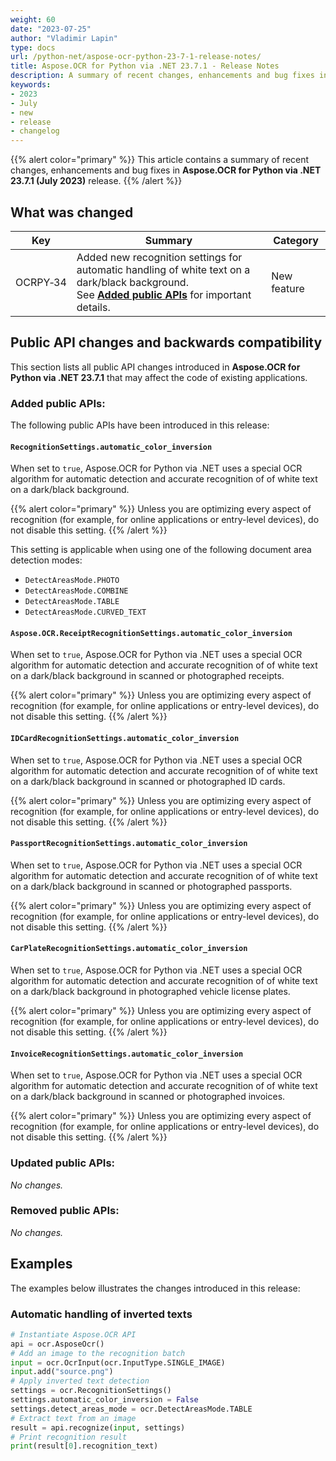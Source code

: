 ```yaml
---
weight: 60
date: "2023-07-25"
author: "Vladimir Lapin"
type: docs
url: /python-net/aspose-ocr-python-23-7-1-release-notes/
title: Aspose.OCR for Python via .NET 23.7.1 - Release Notes
description: A summary of recent changes, enhancements and bug fixes in Aspose.OCR for Python via .NET 23.7.1 (July 2023) release.
keywords:
- 2023
- July
- new
- release
- changelog
---
```


{{% alert color="primary" %}}
This article contains a summary of recent changes, enhancements and bug fixes in **Aspose.OCR for Python via .NET 23.7.1 (July 2023)** release.
{{% /alert %}}

## What was changed

Key | Summary | Category
--- | ------- | --------
OCRPY&#8209;34 | Added new recognition settings for automatic handling of white text on a dark/black background.<br />See [**Added public APIs**](#added-public-apis) for important details. | New feature

## Public API changes and backwards compatibility

This section lists all public API changes introduced in **Aspose.OCR for Python via .NET 23.7.1** that may affect the code of existing applications.

### Added public APIs:

The following public APIs have been introduced in this release:

#### `RecognitionSettings.automatic_color_inversion`

When set to `true`, Aspose.OCR for Python via .NET uses a special OCR algorithm for automatic detection and accurate recognition of of white text on a dark/black background.

{{% alert color="primary" %}}
Unless you are optimizing every aspect of recognition (for example, for online applications or entry-level devices), do not disable this setting.
{{% /alert %}}

This setting is applicable when using one of the following document area detection modes:

- `DetectAreasMode.PHOTO`
- `DetectAreasMode.COMBINE`
- `DetectAreasMode.TABLE`
- `DetectAreasMode.CURVED_TEXT`

#### `Aspose.OCR.ReceiptRecognitionSettings.automatic_color_inversion`

When set to `true`, Aspose.OCR for Python via .NET uses a special OCR algorithm for automatic detection and accurate recognition of of white text on a dark/black background in scanned or photographed receipts.

{{% alert color="primary" %}}
Unless you are optimizing every aspect of recognition (for example, for online applications or entry-level devices), do not disable this setting.
{{% /alert %}}

#### `IDCardRecognitionSettings.automatic_color_inversion`

When set to `true`, Aspose.OCR for Python via .NET uses a special OCR algorithm for automatic detection and accurate recognition of of white text on a dark/black background in scanned or photographed ID cards.

{{% alert color="primary" %}}
Unless you are optimizing every aspect of recognition (for example, for online applications or entry-level devices), do not disable this setting.
{{% /alert %}}

#### `PassportRecognitionSettings.automatic_color_inversion`

When set to `true`, Aspose.OCR for Python via .NET uses a special OCR algorithm for automatic detection and accurate recognition of of white text on a dark/black background in scanned or photographed passports.

{{% alert color="primary" %}}
Unless you are optimizing every aspect of recognition (for example, for online applications or entry-level devices), do not disable this setting.
{{% /alert %}}

#### `CarPlateRecognitionSettings.automatic_color_inversion`

When set to `true`, Aspose.OCR for Python via .NET uses a special OCR algorithm for automatic detection and accurate recognition of of white text on a dark/black background in photographed vehicle license plates.

{{% alert color="primary" %}}
Unless you are optimizing every aspect of recognition (for example, for online applications or entry-level devices), do not disable this setting.
{{% /alert %}}

#### `InvoiceRecognitionSettings.automatic_color_inversion`

When set to `true`, Aspose.OCR for Python via .NET uses a special OCR algorithm for automatic detection and accurate recognition of of white text on a dark/black background in scanned or photographed invoices.

{{% alert color="primary" %}}
Unless you are optimizing every aspect of recognition (for example, for online applications or entry-level devices), do not disable this setting.
{{% /alert %}}

### Updated public APIs:

_No changes._

### Removed public APIs:

_No changes._

## Examples

The examples below illustrates the changes introduced in this release:

### Automatic handling of inverted texts

```python
# Instantiate Aspose.OCR API
api = ocr.AsposeOcr()
# Add an image to the recognition batch
input = ocr.OcrInput(ocr.InputType.SINGLE_IMAGE)
input.add("source.png")
# Apply inverted text detection
settings = ocr.RecognitionSettings()
settings.automatic_color_inversion = False
settings.detect_areas_mode = ocr.DetectAreasMode.TABLE
# Extract text from an image
result = api.recognize(input, settings)
# Print recognition result
print(result[0].recognition_text)
```
